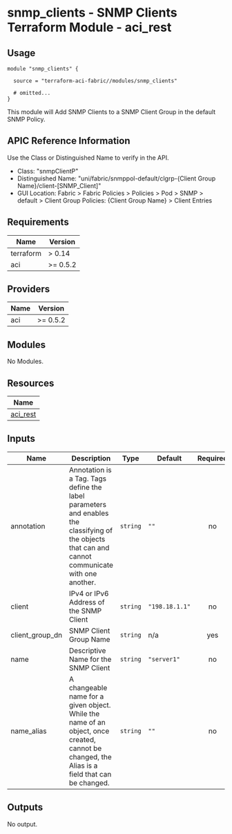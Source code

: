 # snmp_clients - SNMP Clients Terraform Module - aci_rest

## Usage

```hcl
module "snmp_clients" {

  source = "terraform-aci-fabric//modules/snmp_clients"

  # omitted...
}
```

This module will Add SNMP Clients to a SNMP Client Group in the default SNMP Policy.

## APIC Reference Information

Use the Class or Distinguished Name to verify in the API.

* Class: "snmpClientP"
* Distinguished Name: "uni/fabric/snmppol-default/clgrp-{Client Group Name}/client-[SNMP_Client]"
* GUI Location: Fabric > Fabric Policies > Policies > Pod > SNMP > default > Client Group Policies: {Client Group Name} > Client Entries

<!-- BEGINNING OF PRE-COMMIT-TERRAFORM DOCS HOOK -->
## Requirements

| Name | Version |
|------|---------|
| terraform | > 0.14 |
| aci | >= 0.5.2 |

## Providers

| Name | Version |
|------|---------|
| aci | >= 0.5.2 |

## Modules

No Modules.

## Resources

| Name |
|------|
| [aci_rest](https://registry.terraform.io/providers/ciscodevnet/aci/0.5.2/docs/resources/rest) |

## Inputs

| Name | Description | Type | Default | Required |
|------|-------------|------|---------|:--------:|
| annotation | Annotation is a Tag.  Tags define the label parameters and enables the classifying of the objects that can and cannot communicate with one another. | `string` | `""` | no |
| client | IPv4 or IPv6 Address of the SNMP Client | `string` | `"198.18.1.1"` | no |
| client\_group\_dn | SNMP Client Group Name | `string` | n/a | yes |
| name | Descriptive Name for the SNMP Client | `string` | `"server1"` | no |
| name\_alias | A changeable name for a given object. While the name of an object, once created, cannot be changed, the Alias is a field that can be changed. | `string` | `""` | no |

## Outputs

No output.
<!-- END OF PRE-COMMIT-TERRAFORM DOCS HOOK -->
